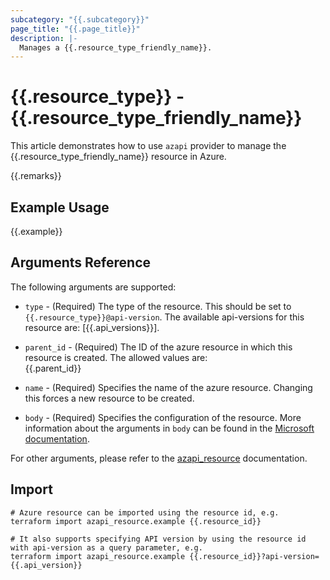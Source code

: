 ```yaml
---
subcategory: "{{.subcategory}}"
page_title: "{{.page_title}}"
description: |-
  Manages a {{.resource_type_friendly_name}}.
---
```


# {{.resource_type}} - {{.resource_type_friendly_name}}

This article demonstrates how to use `azapi` provider to manage the {{.resource_type_friendly_name}} resource in Azure.

{{.remarks}}

## Example Usage

{{.example}}

## Arguments Reference

The following arguments are supported:

* `type` - (Required) The type of the resource. This should be set to `{{.resource_type}}@api-version`. The available api-versions for this resource are: [{{.api_versions}}].

* `parent_id` - (Required) The ID of the azure resource in which this resource is created. The allowed values are:  
  {{.parent_id}}

* `name` - (Required) Specifies the name of the azure resource. Changing this forces a new resource to be created.

* `body` - (Required) Specifies the configuration of the resource. More information about the arguments in `body` can be found in the [Microsoft documentation]({{.reference_link}}).

For other arguments, please refer to the [azapi_resource](https://registry.terraform.io/providers/Azure/azapi/latest/docs/resources/resource) documentation.

## Import

 ```shell
 # Azure resource can be imported using the resource id, e.g.
 terraform import azapi_resource.example {{.resource_id}}
 
 # It also supports specifying API version by using the resource id with api-version as a query parameter, e.g.
 terraform import azapi_resource.example {{.resource_id}}?api-version={{.api_version}}
 ```

